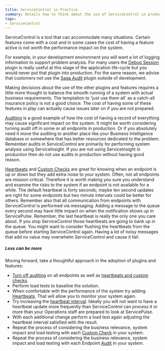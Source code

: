 ```yaml
---
title: ServiceControl in Practice
summary: Details how to think about the use of ServiceControl in production environments
tags:
- ServiceControl
---
```


ServiceControl is a tool that can accommodate many situations. Certain features come with a cost and in some cases the cost of having a feature active is not worth the performance impact on the system.

For example, in your development environment you will want a lot of logging information to support problem analysis. For many users the [Debug Session](/servicecontrol/plugins/debug-session.md) plugin is really useful at this stage of the application life-cycle but you would never put that plugin into production. For the same reason, we advise that customers not use the [Saga Audit](/servicecontrol/plugins/saga-audit.md) plugin outside of development.

Making decisions about the use of the other plugins and features requires a little more thought to balance the smooth running of a system with actual business requirements. The temptation to 'just use them all' as a catch-all insurance policy is not a good choice. The cost of having some of these features in play can actually cause issues later on if you are not prepared.

[Auditing](/nservicebus/operations/auditing.md) is a good example of how the cost of having a record of everything may cause significant impact on the system. It might be worth considering turning audit off in some or all endpoints in production. Or if you absolutely need it move the auditing to another place like your Business Intelligence database or somewhere that has better resources dedicated to the problem. Remember audits in ServiceControl are primarily for performing system analysis using ServiceInsight. If you are not using ServiceInsight in production then do not use audits in production without having good reason.

[Heartbeats](/servicepulse/intro-endpoints-heartbeats.md) and [Custom Checks](/servicepulse/intro-endpoints-custom-checks.md) are great for knowing when an endpoint is up or down but they add extra noise to your system. Often, not all endpoints are mission critical. Therefore it is worth making you sure you understand and examine the risks to the system if an endpoint is not available for a while. The default heartbeat is forty seconds; maybe ten second updates are right for some endpoints but two minute intervals could be better for others. Remember also that all communication from endpoints with ServiceControl is performed via messaging. Adding a message to the queue every second may have little impact on when the notification shows up in ServicePulse. Remember, the last heartbeat is really the only one you care about. If you stop ServiceControl those heartbeats are going to bank up in the queue. You might want to consider flushing the heartbeats from the queue before starting ServiceControl again. Having a lot of noisy messages that add no value may overwhelm ServiceControl and cause it fail.

##### Less can be more

Moving forward, take a thoughtful approach in the adoption of plugins and features:

- [Turn off auditing](http://docs.particular.net/nservicebus/operations/auditing#turning-off-auditing) on all endpoints as well as [heartbeats and custom checks](http://docs.particular.net/servicepulse/how-to-configure-endpoints-for-monitoring).
- Perform load tests to baseline the solution.
- When comfortable with the performance of the system try adding [Heartbeats](http://docs.particular.net/servicepulse/intro-endpoints-heartbeats). That will allow you to monitor your system again.
- Try increasing the [heartbeat interval](http://docs.particular.net/servicecontrol/plugins/heartbeat#configuration-heartbeat-interval). Ideally you will not want to have a heartbeat update more frequently than ServiceControl can process it or more than your Operations staff are prepared to look at ServicePulse.
- With each additional change perform a load test again adjusting the heartbeat interval satisfied with the result.
- Repeat the process of considering the business relevance, system impact and load testing with each [Custom Check](http://docs.particular.net/servicecontrol/plugins/custom-checks) in your system.
- Repeat the process of considering the business relevance, system impact and load testing with each Endpoint [Audit](http://docs.particular.net/nservicebus/operations/auditing) in your system.
